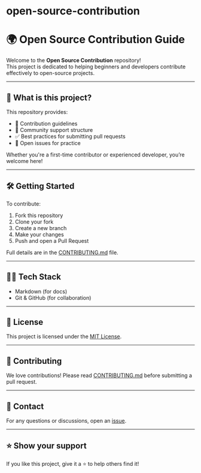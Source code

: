 # open-source-contribution
# 🌍 Open Source Contribution Guide

Welcome to the **Open Source Contribution** repository!  
This project is dedicated to helping beginners and developers contribute effectively to open-source projects.

---

## 🚀 What is this project?

This repository provides:
- 📘 Contribution guidelines
- 💬 Community support structure
- ✅ Best practices for submitting pull requests
- 🧩 Open issues for practice

Whether you're a first-time contributor or experienced developer, you’re welcome here!

---

## 🛠️ Getting Started

To contribute:

1. Fork this repository  
2. Clone your fork  
3. Create a new branch  
4. Make your changes  
5. Push and open a Pull Request  

Full details are in the [CONTRIBUTING.md](CONTRIBUTING.md) file.

---

## 🧑‍💻 Tech Stack

- Markdown (for docs)
- Git & GitHub (for collaboration)

---

## 📜 License

This project is licensed under the [MIT License](LICENSE).

---

## 🤝 Contributing

We love contributions! Please read [CONTRIBUTING.md](CONTRIBUTING.md) before submitting a pull request.

---

## 💬 Contact

For any questions or discussions, open an [issue](https://github.com/Absoluteolivia/open-source-contribution/issues).

---

## ⭐️ Show your support

If you like this project, give it a ⭐️ to help others find it!



